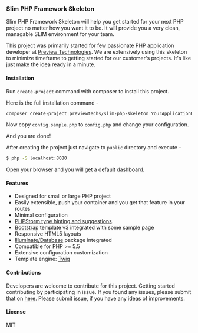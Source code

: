 ### Slim PHP Framework Skeleton
Slim PHP Framework Skeleton will help you get started for your next PHP project no matter how you want it to be. It will provide you a very clean, managable SLIM environment for your team.

This project was primarily started for few passionate PHP application developer at [Preview Technologies](https://www.previewtechs.com). We are extensively using this 
skeleton to minimize timeframe to getting started for our customer's projects. It's like just make the idea ready in a minute.

#### Installation

Run `create-project` command with composer to install this project.

Here is the full installation command - 
```bash
composer create-project previewtechs/slim-php-skeleton YourApplicationDirectory
```

Now copy `config.sample.php` to `config.php` and change your configuration.

And you are done!

After creating the project just navigate to `public` directory and execute -
```bash
$ php -S localhost:8080
```

Open your browser and you will get a default dashboard.



#### Features

 - Designed for small or large PHP project
 - Easily extensible, push your container and you get that feature in your routes
 - Minimal configuration
 - [PHPStorm type hinting and suggestions](https://blog.shaharia.com/slim-php-framework-phpstorm-ide-autocompletion-solution/).
 - [Bootstrap](http://getbootstrap.com/) template v3 integrated with some sample page
 - Responsive HTML5 layouts
 - [Illuminate/Database](https://github.com/illuminate/database) package integrated
 - Compatible for PHP >= 5.5
 - Extensive configuration customization
 - Template engine: [Twig](http://twig.sensiolabs.org/)
 
 
#### Contributions
Developers are welcome to contribute for this project. Getting started contributing by participating in issue. If you found any issues, please submit that
on [here](https://github.com/PreviewTechnologies/slim-php-skeleton/issues). Please submit issue, if you have any ideas of improvements.
 
#### License

MIT
